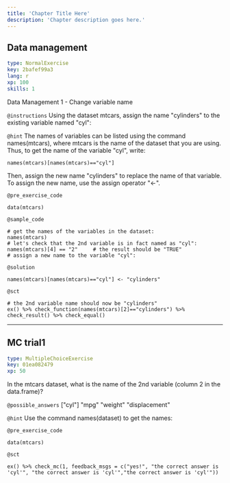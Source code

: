 ```yaml
---
title: 'Chapter Title Here'
description: 'Chapter description goes here.'
---
```


## Data management

```yaml
type: NormalExercise
key: 2bafef99a3
lang: r
xp: 100
skills: 1
```

Data Management 1 - Change variable name

`@instructions`
Using the dataset mtcars, assign the name "cylinders" to the existing variable named "cyl":

`@hint`
The names of variables can be listed using the command names(mtcars), where mtcars is the name of the dataset that you are using.
Thus, to get the name of the variable "cyl", write:  
``` {r}
names(mtcars)[names(mtcars)=="cyl"]
```
Then, assign the new name "cylinders" to replace the name of that variable. To assign the new name, use the assign operator "<-".

`@pre_exercise_code`
```{r}
data(mtcars)
```

`@sample_code`
```{r}
# get the names of the variables in the dataset:
names(mtcars)
# let's check that the 2nd variable is in fact named as "cyl":
names(mtcars)[4] == "2"     # the result should be "TRUE"
# assign a new name to the variable "cyl":

```

`@solution`
```{r}
names(mtcars)[names(mtcars)=="cyl"] <- "cylinders"
```

`@sct`
```{r}
# the 2nd variable name should now be "cylinders"
ex() %>% check_function(names(mtcars)[2]=="cylinders") %>% check_result() %>% check_equal() 
```

---

## MC trial1

```yaml
type: MultipleChoiceExercise
key: 01ea082479
xp: 50
```

In the mtcars dataset, what is the name of the 2nd variable (column 2 in the data.frame)?

`@possible_answers`
["cyl"]
"mpg"
"weight"
"displacement"

`@hint`
Use the command names(dataset) to get the names:

`@pre_exercise_code`
```{r}
data(mtcars)
```

`@sct`
```{r}
ex() %>% check_mc(1, feedback_msgs = c("yes!", "the correct answer is 'cyl'", "the correct answer is 'cyl'","the correct answer is 'cyl'"))
```
